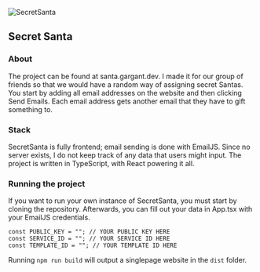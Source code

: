 ![SecretSanta](https://pngimg.com/d/santa_claus_PNG38508.png)
## Secret Santa
### About
The project can be found at santa.gargant.dev. I made it for our group of friends so that we would have a random way of assigning secret Santas. You start by adding all email addresses on the website and then clicking Send Emails. Each email address gets another email that they have to gift something to. 

### Stack
SecretSanta is fully frontend; email sending is done with EmailJS. Since no server exists, I do not keep track of any data that users might input. 
The project is written in TypeScript, with React powering it all.

### Running the project
If you want to run your own instance of SecretSanta, you must start by cloning the repository. Afterwards, you can fill out your data in App.tsx with your EmailJS credentials. 

    const PUBLIC_KEY = ""; // YOUR PUBLIC KEY HERE
    const SERVICE_ID = ""; // YOUR SERVICE ID HERE
    const TEMPLATE_ID = ""; // YOUR TEMPLATE ID HERE

Running `npm run build` will output a singlepage website in the `dist` folder.
